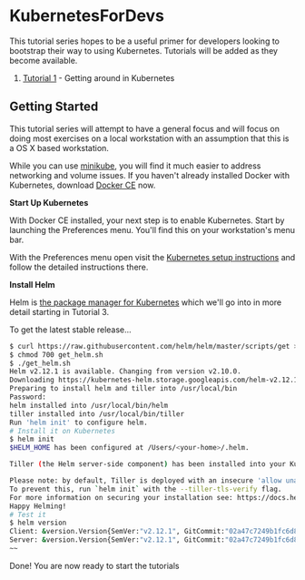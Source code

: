 # KubernetesForDevs

This tutorial series hopes to be a useful primer for developers looking to bootstrap their way to using Kubernetes. Tutorials will be added as they become available.

1. [Tutorial 1](tutorial-1.md) - Getting around in Kubernetes

## Getting Started

This tutorial series will attempt to have a general focus and will focus on doing most exercises on a local workstation with an assumption that this is a OS X based workstation.

While you can use [minikube](https://github.com/kubernetes/minikube), you will find it much easier to address networking and volume issues. If you haven't already installed Docker with Kubernetes, download [Docker CE](https://docs.docker.com/install#desktop) now.

**Start Up Kubernetes**

With Docker CE installed, your next step is to enable Kubernetes. Start by launching the Preferences menu. You'll find this on your workstation's menu bar.

With the Preferences menu open visit the [Kubernetes setup instructions](https://docs.docker.com/docker-for-mac#kubernetes) and follow the detailed instructions there.

**Install Helm**

Helm is [the package manager for Kubernetes](https://docs.helm.sh/) which we'll go into in more detail starting in Tutorial 3. 

To get the latest stable release...

```bash
$ curl https://raw.githubusercontent.com/helm/helm/master/scripts/get > get_helm.sh
$ chmod 700 get_helm.sh
$ ./get_helm.sh
Helm v2.12.1 is available. Changing from version v2.10.0.
Downloading https://kubernetes-helm.storage.googleapis.com/helm-v2.12.1-darwin-amd64.tar.gz
Preparing to install helm and tiller into /usr/local/bin
Password:
helm installed into /usr/local/bin/helm
tiller installed into /usr/local/bin/tiller
Run 'helm init' to configure helm.
# Install it on Kubernetes
$ helm init
$HELM_HOME has been configured at /Users/<your-home>/.helm.

Tiller (the Helm server-side component) has been installed into your Kubernetes Cluster.

Please note: by default, Tiller is deployed with an insecure 'allow unauthenticated users' policy.
To prevent this, run `helm init` with the --tiller-tls-verify flag.
For more information on securing your installation see: https://docs.helm.sh/using_helm/#securing-your-helm-installation
Happy Helming!
# Test it
$ helm version
Client: &version.Version{SemVer:"v2.12.1", GitCommit:"02a47c7249b1fc6d8fd3b94e6b4babf9d818144e", GitTreeState:"clean"}
Server: &version.Version{SemVer:"v2.12.1", GitCommit:"02a47c7249b1fc6d8fd3b94e6b4babf9d818144e", GitTreeState:"clean"}
~~
```

Done! You are now ready to start the tutorials

